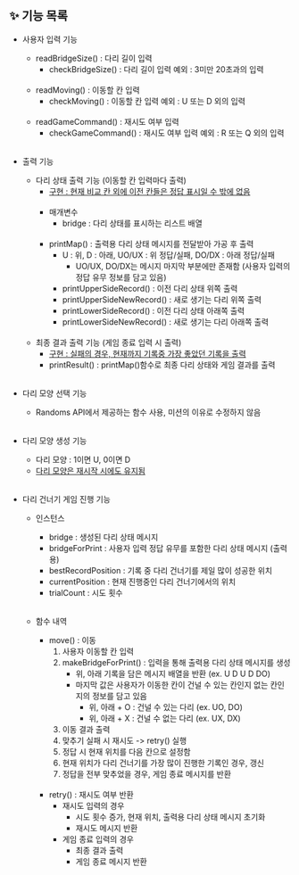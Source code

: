 ## ✨ 기능 목록

  - 사용자 입력 기능
    - readBridgeSize() : 다리 길이 입력
      - checkBridgeSize() : 다리 길이 입력 예외 : 3미만 20초과의 입력<br><br>
    - readMoving() : 이동할 칸 입력
      - checkMoving() : 이동할 칸 입력 예외 : U 또는 D 외의 입력<br><br>
    - readGameCommand() : 재시도 여부 입력
      - checkGameCommand() : 재시도 여부 입력 예외 : R 또는 Q 외의 입력<br><br>

  - 출력 기능
    - 다리 상태 출력 기능 (이동할 칸 입력마다 출력)
      - <U>구현 : 현재 비교 칸 외에 이전 칸들은 정답 표시일 수 밖에 없음</U><br><br>
      - 매개변수
        - bridge : 다리 상태를 표시하는 리스트 배열<br><br>
      - printMap() : 출력용 다리 상태 메시지를 전달받아 가공 후 출력
        - U : 위, D : 아래, UO/UX : 위 정답/실패, DO/DX : 아래 정답/실패
          - UO/UX, DO/DX는 메시지 마지막 부분에만 존재함 (사용자 입력의 정답 유무 정보를 담고 있음)
        - printUpperSideRecord() : 이전 다리 상태 위쪽 출력
        - printUpperSideNewRecord() : 새로 생기는 다리 위쪽 출력
        - printLowerSideRecord() : 이전 다리 상태 아래쪽 출력
        - printLowerSideNewRecord() : 새로 생기는 다리 아래쪽 출력
        <br><br>
    - 최종 결과 출력 기능 (게임 종료 입력 시 출력)
      - <U>구현 : 실패의 경우, 현재까지 기록중 가장 좋았던 기록을 출력</U>
      - printResult() : printMap()함수로 최종 다리 상태와 게임 결과를 출력
  <br><br>

  - 다리 모양 선택 기능
      - Randoms API에서 제공하는 함수 사용, 미션의 이유로 수정하지 않음
  <br><br>

  - 다리 모양 생성 기능
      - 다리 모양 : 1이면 U, 0이면 D
      - <U>다리 모양은 재시작 시에도 유지됨</U>
  <br><br>

  - 다리 건너기 게임 진행 기능
    - 인스턴스
      - bridge : 생성된 다리 상태 메시지
      - bridgeForPrint : 사용자 입력 정답 유무를 포함한 다리 상태 메시지 (출력용)
      - bestRecordPosition : 기록 중 다리 건너기를 제일 많이 성공한 위치
      - currentPosition : 현재 진행중인 다리 건너기에서의 위치
      - trialCount : 시도 횟수
      <br><br>

    - 함수 내역
      - move() : 이동
        1. 사용자 이동할 칸 입력
        2. makeBridgeForPrint() : 입력을 통해 출력용 다리 상태 메시지를 생성
           - 위, 아래 기록을 담은 메시지 배열을 반환 (ex. U D U D DO)
           - 마지막 값은 사용자가 이동한 칸이 건널 수 있는 칸인지 없는 칸인지의 정보를 담고 있음
             - 위, 아래 + O : 건널 수 있는 다리 (ex. UO, DO)
             - 위, 아래 + X : 건널 수 없는 다리 (ex. UX, DX)
        3. 이동 결과 출력 
        4. 맞추기 실패 시 재시도 -> retry() 실행
        5. 정답 시 현재 위치를 다음 칸으로 설정함
        6. 현재 위치가 다리 건너기를 가장 많이 진행한 기록인 경우, 갱신
        7. 정답을 전부 맞추었을 경우, 게임 종료 메시지를 반환
      <br><br>
      - retry() : 재시도 여부 반환
        - 재시도 입력의 경우
          - 시도 횟수 증가, 현재 위치, 출력용 다리 상태 메시지 초기화
          - 재시도 메시지 반환
        - 게임 종료 입력의 경우
          - 최종 결과 출력
          - 게임 종료 메시지 반환
  <br><br>